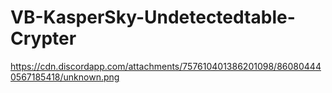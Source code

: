 # VB-KasperSky-Undetectedtable-Crypter

https://cdn.discordapp.com/attachments/757610401386201098/860804440567185418/unknown.png

